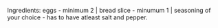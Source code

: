 Ingredients:
 eggs - minimum 2 |
 bread slice - minumum 1 |
 seasoning of your choice - has to have atleast salt and pepper.
